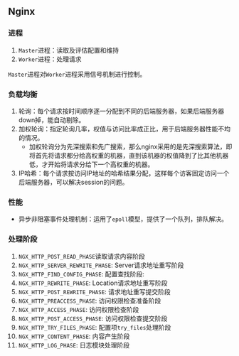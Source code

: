## Nginx

### 进程

1. `Master`进程：读取及评估配置和维持
2. `Worker`进程：处理请求

`Master`进程对`Worker`进程采用信号机制进行控制。

### 负载均衡

1. 轮询：每个请求按时间顺序逐一分配到不同的后端服务器，如果后端服务器down掉，能自动剔除。 
2. 加权轮询：指定轮询几率，权值与访问比率成正比，用于后端服务器性能不均的情况。
    * 加权轮询分为先深搜索和先广搜索，那么nginx采用的是先深搜索算法，即将首先将请求都分给高权重的机器，直到该机器的权值降到了比其他机器低，才开始将请求分给下一个高权重的机器。
3. IP哈希：每个请求按访问IP地址的哈希结果分配，这样每个访客固定访问一个后端服务器，可以解决session的问题。

### 性能

* 异步非阻塞事件处理机制：运用了`epoll`模型，提供了一个队列，排队解决。

### 处理阶段

1. `NGX_HTTP_POST_READ_PHASE`读取请求内容阶段
2. `NGX_HTTP_SERVER_REWRITE_PHASE`: Server请求地址重写阶段
3. `NGX_HTTP_FIND_CONFIG_PHASE`: 配置查找阶段:
4. `NGX_HTTP_REWRITE_PHASE`: Location请求地址重写阶段
5. `NGX_HTTP_POST_REWRITE_PHASE`: 请求地址重写提交阶段
6. `NGX_HTTP_PREACCESS_PHASE`: 访问权限检查准备阶段
7. `NGX_HTTP_ACCESS_PHASE`: 访问权限检查阶段
8. `NGX_HTTP_POST_ACCESS_PHASE`: 访问权限检查提交阶段
9. `NGX_HTTP_TRY_FILES_PHASE`: 配置项`try_files`处理阶段
10. `NGX_HTTP_CONTENT_PHASE`: 内容产生阶段
11. `NGX_HTTP_LOG_PHASE`: 日志模块处理阶段

